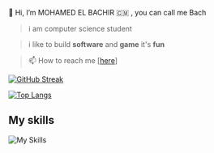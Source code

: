 👋 Hi, I’m MOHAMED EL BACHIR
🇨🇲 , you can call me Bach
> i am computer science student

> i like to build **software** and **game** it's **fun**

> 📫 How to reach me [<a href="mailto:bachdev237@gmail.com">here</a>]

<!---[![Daniel's github stats](https://github-stats-me.vercel.app/api?username=mohamedelbachir&show_icons=true&theme=radical)](https://github.com/mohamedelbachir/github-readme-stats)-->
[![GitHub Streak](https://streak-stats.demolab.com?user=mohamedelbachir&theme=dark)](https://github.com/mohamedelbachir/scheduler)

[![Top Langs](https://github-readme-stats.vercel.app/api/top-langs/?username=mohamedelbachir&layout=compact&theme=github_dark)](https://github.com/mohamedelbachir/github-readme-stats)

## My skills
![My Skills](https://skillicons.dev/icons?i=cpp,c,js,ts,git,cmake,vite,materialui,markdown,firebase,tailwind,github,react,html,css,jquery,py,vercel,sass,vscode,styledcomponents,nodejs&perline=9)
<!---
mohamedelbachir/mohamedelbachir is a ✨ special ✨ repository because its `README.md` (this file) appears on your GitHub profile.
You can click the Preview link to take a look at your changes.
--->
